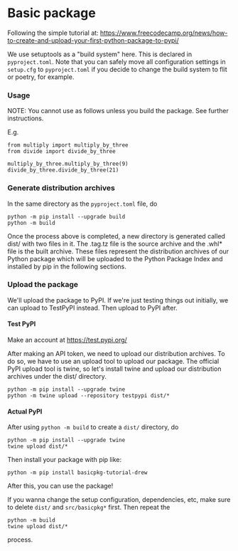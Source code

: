 # Basic package

Following the simple tutorial at:
https://www.freecodecamp.org/news/how-to-create-and-upload-your-first-python-package-to-pypi/

We use setuptools as a "build system" here. This is declared in `pyproject.toml`. 
Note that you can safely move all configuration settings in `setup.cfg` to `pyproject.toml` if you 
decide to change the build system to flit or poetry, for example.

### Usage

NOTE: You cannot use as follows unless you build the package. See further instructions.

E.g.

    from multiply import multiply_by_three
    from divide import divide_by_three

    multiply_by_three.multiply_by_three(9)
    divide_by_three.divide_by_three(21)

### Generate distribution archives

In the same directory as the `pyproject.toml` file, do

    python -m pip install --upgrade build
    python -m build

Once the process above is completed, a new directory is generated called dist/ with two files in it. 
The .tag.tz file is the source archive and the .whl* file is the built archive. These files 
represent the distribution archives of our Python package which will be uploaded to the Python 
Package Index and installed by pip in the following sections.

### Upload the package

We'll upload the package to PyPI.
If we're just testing things out initially, we can upload to TestPyPI instead.
Then upload to PyPI after.

#### Test PyPI

Make an account at https://test.pypi.org/

After making an API token, we need to upload our distribution archives. To do so, we have to use an 
upload tool to upload our package. The official PyPI upload tool is twine, so let's install twine 
and upload our distribution archives under the dist/ directory.

    python -m pip install --upgrade twine
    python -m twine upload --repository testpypi dist/*
    
#### Actual PyPI

After using `python -m build` to create a `dist/` directory, do

    python -m pip install --upgrade twine
    twine upload dist/*
    
Then install your package with pip like:

    python -m pip install basicpkg-tutorial-drew
    
After this, you can use the package!

If you wanna change the setup configuration, dependencies, etc, make sure to delete `dist/` and `src/basicpkg*` 
first. Then repeat the

    python -m build
    twine upload dist/*
    
process.
    
